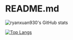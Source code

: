 # README.md
![ryanxuan930's GitHub stats](https://github-readme-stats.vercel.app/api?username=ryanxuan930&count_private=true&theme=radical)

[![Top Langs](https://github-readme-stats.vercel.app/api/top-langs/?username=anuraghazra)](https://github.com/anuraghazra/github-readme-stats)
